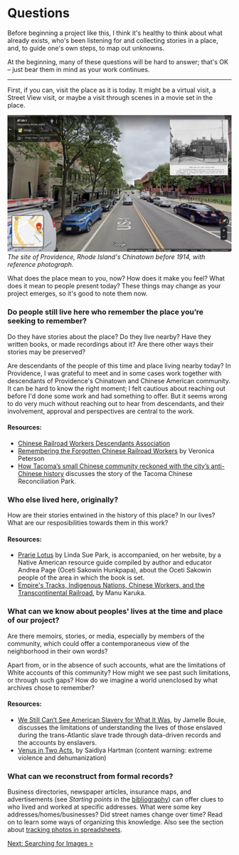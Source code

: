 # Questions

Before beginning a project like this, I think it's healthy to think about what already exists, who's been listening for and collecting stories in a place, and, to guide one's own steps, to map out unknowns.

At the beginning, many of these questions will be hard to answer; that's OK – just bear them in mind as your work continues. 

----

First, if you can, visit the place as it is today. It might be a virtual visit, a Street View visit, or maybe a visit through scenes in a movie set in the place. 

![](images/questions-streetview.jpg) 
_The site of Providence, Rhode Island's Chinatown before 1914, with reference photograph._

What does the place mean to you, now? How does it make you feel? What does it mean to people present today? These things may change as your project emerges, so it's good to note them now. 

### Do people still live here who remember the place you’re seeking to remember?

Do they have stories about the place? Do they live nearby? Have they written books, or made recordings about it? Are there other ways their stories may be preserved?

Are descendants of the people of this time and place living nearby today? In Providence, I was grateful to meet and in some cases work together with descendants of Providence's Chinatown and Chinese American community. It can be hard to know the right moment; I felt cautious about reaching out before I'd done some work and had something to offer. But it seems wrong to do very much without reaching out to hear from descendants, and their involvement, approval and perspectives are central to the work.

#### Resources:

* [Chinese Railroad Workers Descendants Association](http://www.goldenspike150.org/)
* [Remembering the Forgotten Chinese Railroad Workers](https://www.sapiens.org/archaeology/chinese-railroad-workers-utah/) by Veronica Peterson 
* [How Tacoma’s small Chinese community reckoned with the city’s anti-Chinese history](https://www.seattletimes.com/seattle-news/how-tacomas-small-chinese-community-reckoned-with-the-citys-anti-chinese-history/) discusses the story of the Tacoma Chinese Reconciliation Park.

### Who else lived here, originally?

How are their stories entwined in the history of this place? In our lives? What are our resposibilities towards them in this work? 

#### Resources:
* [Prarie Lotus](https://loc.gov/item/2020945474) by Linda Sue Park, is accompanied, on her website, by a Native American resource guide compiled by author and educator Andrea Page (Oceti Sakowin Hunkpapa), about the Oceti Sakowin people of the area in which the book is set. 
* [Empire's Tracks, Indigenous Nations, Chinese Workers, and the Transcontinental Railroad](https://www.loc.gov/item/2018038417), by Manu Karuka.

### What can we know about peoples' lives at the time and place of our project?

Are there memoirs, stories, or media, especially by members of the community, which could offer a contemporaneous view of the neighborhood in their own words? 

Apart from, or in the absence of such accounts, what are the limitations of White accounts of this community? How might we see past such limitations, or through such gaps? How do we imagine a world unenclosed by what archives chose to remember?

#### Resources:
* [We Still Can’t See American Slavery for What It Was](https://www.nytimes.com/2022/01/28/opinion/slavery-voyages-data-sets.html), by Jamelle Bouie, discusses the limitations of understanding the lives of those enslaved during the trans-Atlantic slave trade through data-driven records and the accounts by enslavers.
* [Venus in Two Acts](https://www.moma.org/collection/works/427132), by Saidiya Hartman (content warning: extreme violence and dehumanization) 

### What can we reconstruct from formal records?

Business directories, newspaper articles, insurance maps, and advertisements (see _Starting points_ in the [bibliography](/research/bibliography.md)) can offer clues to who lived and worked at specific addresses. What were some key addresses/homes/businesses? Did street names change over time? Read on to learn some ways of organizing this knowledge. Also see the section about [tracking photos in spreadsheets](tracking.md).

[Next: Searching for Images >](/research/images.md)
